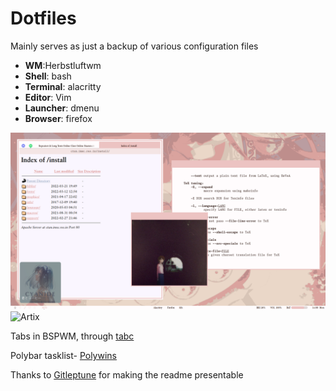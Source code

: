 <h1>Dotfiles</h1>

<p>Mainly serves as just a backup of various configuration files</p>

- **WM**:Herbstluftwm
- **Shell**: bash
- **Terminal**: alacritty
- **Editor**: Vim
- **Launcher**: dmenu
- **Browser**: firefox

![hlwm](/Screenshots/dotfiles.png?raw=true)
![Artix](/Screenshots/tabbed.png?raw=true "BSPWM")

<p>Tabs in BSPWM, through <a href="https://gist.github.com/jpentland/468a42c172eb607bb950f5d00606312c">tabc</a></p>
<p>Polybar tasklist- <a href="https://github.com/tam-carre/polywins">Polywins</a></p>
<p> Thanks to <a href="https://github.com/Gitleptune">Gitleptune</a> for making the readme presentable</p>
